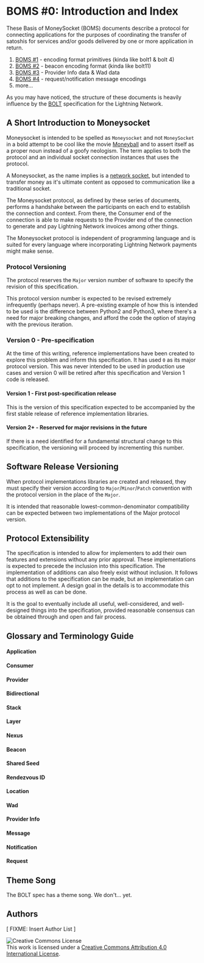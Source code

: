 # BOMS #0: Introduction and Index

These Basis of MoneySocket (BOMS) documents describe a protocol for connecting applications for the purposes of coordinating the transfer of satoshis for services and/or goods delivered by one or more application in return.

1. [BOMS #1](01-encoding.md) - encoding format primitives (kinda like bolt1 & bolt 4)
2. [BOMS #2](02-beacons.md) - beacon encoding format (kinda like bolt11)
3. [BOMS #3](03-provider-info.md) - Provider Info data & Wad data
4. [BOMS #4](04-messages.md) - request/notification message encodings
5. more...


As you may have noticed, the structure of these documents is heavily influence by the [BOLT](https://github.com/lightningnetwork/lightning-rfc) specification for the Lightning Network.


## A Short Introduction to Moneysocket

Moneysocket is intended to be spelled as `Moneysocket` and not `MoneySocket` in a bold attempt to be cool like the movie [Moneyball](https://en.wikipedia.org/wiki/Moneyball_(film)) and to assert itself as a proper noun instead of a goofy neologism. The term applies to both the protocol and an individual socket connection instances that uses the protocol.

A Moneysocket, as the name implies is a [network socket](https://en.wikipedia.org/wiki/Network_socket), but intended to transfer money as it's ultimate content as opposed to communication like a traditional socket.

The Moneysocket protocol, as defined by these series of documents, performs a handshake between the participants on each end to establish the connection and context. From there, the Consumer end of the connection is able to make requests to the Provider end of the connection to generate and pay Lightning Network invoices among other things.

The Moneysocket protocol is independent of programming language and is suited for every language where incorporating Lightning Network payments might make sense.

### Protocol Versioning

The protocol reserves the `Major` version number of software to specify the revision of this specification.

This protocol version number is expected to be revised extremely infrequently (perhaps never). A pre-existing example of how this is intended to be used is the difference between Python2 and Python3, where there's a need for major breaking changes, and afford the code the option of staying with the previous iteration.

### Version 0 - Pre-specification

At the time of this writing, reference implementations have been created to explore this problem and inform this specification. It has used `0` as its major protocol version. This was never intended to be used in production use cases and version 0 will be retired after this specification and Version 1 code is released.

#### Version 1 - First post-specification release

This is the version of this specification expected to be accompanied by the first stable release of reference implementation libraries.

#### Version 2+ - Reserved for major revisions in the future

If there is a need identified for a fundamental structural change to this specification, the versioning will proceed by incrementing this number.


## Software Release Versioning

When protocol implementations libraries are created and released, they must specify their version according to `Major`/`Minor`/`Patch` convention with the protocol version in the place of the `Major`.

It is intended that reasonable lowest-common-denominator compatibility can be expected between two implementations of the Major protocol version.


## Protocol Extensibility

The specification is intended to allow for implementers to add their own features and extensions without any prior approval. These implementations is expected to precede the inclusion into this specification. The implementation of additions can also freely exist without inclusion. It follows that additions to the specification can be made, but an implementation can opt to not implement. A design goal in the details is to accommodate this process as well as can be done.

It is the goal to eventually include all useful, well-considered, and well-designed things into the specification, provided reasonable consensus can be obtained through and open and fair process.


## Glossary and Terminology Guide

#### Application

#### Consumer

#### Provider

#### Bidirectional

#### Stack

#### Layer

#### Nexus

#### Beacon

#### Shared Seed

#### Rendezvous ID

#### Location

#### Wad

#### Provider Info

#### Message

#### Notification

#### Request

## Theme Song

The BOLT spec has a theme song. We don't... yet.



## Authors

[ FIXME: Insert Author List ]

![Creative Commons License](https://i.creativecommons.org/l/by/4.0/88x31.png "License CC-BY")
<br>
This work is licensed under a [Creative Commons Attribution 4.0 International License](http://creativecommons.org/licenses/by/4.0/).
